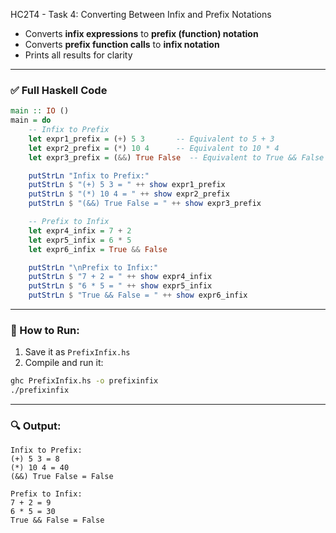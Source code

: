 HC2T4 - Task 4: Converting Between Infix and Prefix Notations

* Converts **infix expressions** to **prefix (function) notation**
* Converts **prefix function calls** to **infix notation**
* Prints all results for clarity

---

### ✅ Full Haskell Code

```haskell
main :: IO ()
main = do
    -- Infix to Prefix
    let expr1_prefix = (+) 5 3       -- Equivalent to 5 + 3
    let expr2_prefix = (*) 10 4      -- Equivalent to 10 * 4
    let expr3_prefix = (&&) True False  -- Equivalent to True && False

    putStrLn "Infix to Prefix:"
    putStrLn $ "(+) 5 3 = " ++ show expr1_prefix
    putStrLn $ "(*) 10 4 = " ++ show expr2_prefix
    putStrLn $ "(&&) True False = " ++ show expr3_prefix

    -- Prefix to Infix
    let expr4_infix = 7 + 2
    let expr5_infix = 6 * 5
    let expr6_infix = True && False

    putStrLn "\nPrefix to Infix:"
    putStrLn $ "7 + 2 = " ++ show expr4_infix
    putStrLn $ "6 * 5 = " ++ show expr5_infix
    putStrLn $ "True && False = " ++ show expr6_infix
```

---

### 🏃 How to Run:

1. Save it as `PrefixInfix.hs`
2. Compile and run it:

```bash
ghc PrefixInfix.hs -o prefixinfix
./prefixinfix
```

---

### 🔍 Output:

```
Infix to Prefix:
(+) 5 3 = 8
(*) 10 4 = 40
(&&) True False = False

Prefix to Infix:
7 + 2 = 9
6 * 5 = 30
True && False = False
```

